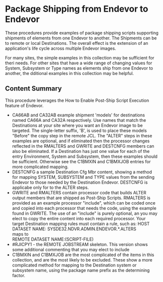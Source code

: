# Package Shipping from Endevor to Endevor
These procedures provide examples of package shipping scripts supporting shipments of elements from one Endevor to another. The Shipments can be to remote or local Destinations. The overall effect is the extension of an application's life cycle across multiple Endevor images.

For many sites, the simple examples in this collection may be sufficient for theri needs. For other sites that have a wide range of changing values for System, Subsystem or Type names as elements ship from one Endevor to another, the dditional examples in this collection may be helpful.

## Content Summary
This procedure leverages the How to Enable Post-Ship Script Execution feature of Endevor. 

- CA66AB and CA32AB example shipment 'models' for destinations named CA66A and CA32A respectively. Use names that match the Destinations at your site where you want an Endevor image to be targeted. The single-letter suffix, 'B', is used to place these models "Before" the copy step in the remote JCL. The "ALTER" steps in these examples are optional, and if eliminated then the processor changes reflected in the RMALTERS and GWRITE and DESTCNFG members can also be eliminated. If a Destination has just one value for each of the entry Environment, System and Subsystem, then these examples should be sufficient. Otherwise see the C1BMXIN and C1BMXJOB entries for more complicated mapping.
- DESTCNFG a sample Destination Cfg Mbr content, showing a method for mapping SYSTEM, SUBSYSTEM and TYPE values from the sending Endevor to those needed by the Destination Endevor. DESTCNFG is applicabe only for to the ALTER steps.
- GWRITE and RMALTERS contain processor code that builds ALTER output members that are shipped as Post-Ship Scripts. RMALTERS is provided as an example processor "include", which can be coded once and copied into each processor that needs the code, using the example found in GWRITE. The use of an "include" is purely optional, an you may elect to copy the entire content into each required processor. 
Your target Destination mapping rules must contain a rule, such as: 
     HOST DATASET NAME:  SYSDE32.NDVR.ADMIN.ENDEVOR.*.ALTERS   
       maps to                                                  
     REMOTE DATASET NAME:(SCRIPT-FILE)                         
- #RJICPY1 - the REMOTE JOBSTREAM skeleton. This version shows some additional commenting that you may elect to include
- C1BMXIN and C1BMXJOB are the most complicated of the items in this collection, and are the most likely to be excluded. These show a more complicated method for mapping to the Destination system or subsystem name, using the package name prefix as the determining factor. 

